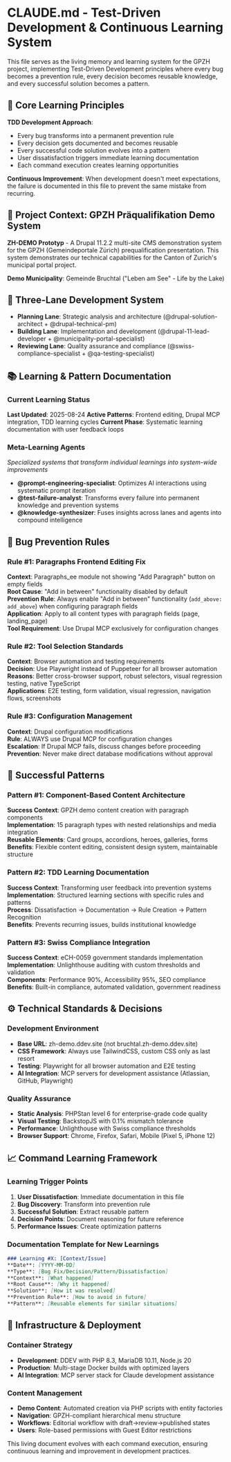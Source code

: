 # CLAUDE.md - Test-Driven Development & Continuous Learning System

This file serves as the living memory and learning system for the GPZH project, implementing Test-Driven Development principles where every bug becomes a prevention rule, every decision becomes reusable knowledge, and every successful solution becomes a pattern.

## 🧠 Core Learning Principles

**TDD Development Approach**:
- Every bug transforms into a permanent prevention rule
- Every decision gets documented and becomes reusable
- Every successful code solution evolves into a pattern
- User dissatisfaction triggers immediate learning documentation
- Each command execution creates learning opportunities

**Continuous Improvement**: When development doesn't meet expectations, the failure is documented in this file to prevent the same mistake from recurring.

## 🎯 Project Context: GPZH Präqualifikation Demo System

**ZH-DEMO Prototyp** - A Drupal 11.2.2 multi-site CMS demonstration system for the GPZH (Gemeindeportale Zürich) prequalification presentation. This system demonstrates our technical capabilities for the Canton of Zurich's municipal portal project.

**Demo Municipality**: Gemeinde Bruchtal ("Leben am See" - Life by the Lake)

## 🔄 Three-Lane Development System

- **Planning Lane**: Strategic analysis and architecture (@drupal-solution-architect + @drupal-technical-pm)
- **Building Lane**: Implementation and development (@drupal-11-lead-developer + @municipality-portal-specialist)  
- **Reviewing Lane**: Quality assurance and compliance (@swiss-compliance-specialist + @qa-testing-specialist)

## 📚 Learning & Pattern Documentation

### Current Learning Status
**Last Updated**: 2025-08-24
**Active Patterns**: Frontend editing, Drupal MCP integration, TDD learning cycles
**Current Phase**: Systematic learning documentation with user feedback loops

### Meta-Learning Agents
*Specialized systems that transform individual learnings into system-wide improvements*
- **@prompt-engineering-specialist**: Optimizes AI interactions using systematic prompt iteration
- **@test-failure-analyst**: Transforms every failure into permanent knowledge and prevention systems
- **@knowledge-synthesizer**: Fuses insights across lanes and agents into compound intelligence

## 🐛 Bug Prevention Rules

### Rule #1: Paragraphs Frontend Editing Fix
**Context**: Paragraphs_ee module not showing "Add Paragraph" button on empty fields  
**Root Cause**: "Add in between" functionality disabled by default  
**Prevention Rule**: Always enable "Add in between" functionality (`add_above: add_above`) when configuring paragraph fields  
**Application**: Apply to all content types with paragraph fields (page, landing_page)  
**Tool Requirement**: Use Drupal MCP exclusively for configuration changes

### Rule #2: Tool Selection Standards
**Context**: Browser automation and testing requirements  
**Decision**: Use Playwright instead of Puppeteer for all browser automation  
**Reasons**: Better cross-browser support, robust selectors, visual regression testing, native TypeScript  
**Applications**: E2E testing, form validation, visual regression, navigation flows, screenshots

### Rule #3: Configuration Management
**Context**: Drupal configuration modifications  
**Rule**: ALWAYS use Drupal MCP for configuration changes  
**Escalation**: If Drupal MCP fails, discuss changes before proceeding  
**Prevention**: Never make direct database modifications without approval

## 🎯 Successful Patterns

### Pattern #1: Component-Based Content Architecture
**Success Context**: GPZH demo content creation with paragraph components  
**Implementation**: 15 paragraph types with nested relationships and media integration  
**Reusable Elements**: Card groups, accordions, heroes, galleries, forms  
**Benefits**: Flexible content editing, consistent design system, maintainable structure

### Pattern #2: TDD Learning Documentation
**Success Context**: Transforming user feedback into prevention systems  
**Implementation**: Structured learning sections with specific rules and patterns  
**Process**: Dissatisfaction → Documentation → Rule Creation → Pattern Recognition  
**Benefits**: Prevents recurring issues, builds institutional knowledge

### Pattern #3: Swiss Compliance Integration
**Success Context**: eCH-0059 government standards implementation  
**Implementation**: Unlighthouse auditing with custom thresholds and validation  
**Components**: Performance 90%, Accessibility 95%, SEO compliance  
**Benefits**: Built-in compliance, automated validation, government readiness

## ⚙️ Technical Standards & Decisions

### Development Environment
- **Base URL**: zh-demo.ddev.site (not bruchtal.zh-demo.ddev.site)
- **CSS Framework**: Always use TailwindCSS, custom CSS only as last resort
- **Testing**: Playwright for all browser automation and E2E testing
- **AI Integration**: MCP servers for development assistance (Atlassian, GitHub, Playwright)

### Quality Assurance
- **Static Analysis**: PHPStan level 6 for enterprise-grade code quality
- **Visual Testing**: BackstopJS with 0.1% mismatch tolerance
- **Performance**: Unlighthouse with Swiss compliance thresholds
- **Browser Support**: Chrome, Firefox, Safari, Mobile (Pixel 5, iPhone 12)

## 📈 Command Learning Framework

### Learning Trigger Points
1. **User Dissatisfaction**: Immediate documentation in this file
2. **Bug Discovery**: Transform into prevention rule
3. **Successful Solution**: Extract reusable pattern
4. **Decision Points**: Document reasoning for future reference
5. **Performance Issues**: Create optimization patterns

### Documentation Template for New Learnings
```markdown
### Learning #X: [Context/Issue]
**Date**: [YYYY-MM-DD]
**Type**: [Bug Fix/Decision/Pattern/Dissatisfaction]
**Context**: [What happened]
**Root Cause**: [Why it happened]
**Solution**: [How it was resolved]
**Prevention Rule**: [How to avoid in future]
**Pattern**: [Reusable elements for similar situations]
```

## 🔧 Infrastructure & Deployment

### Container Strategy
- **Development**: DDEV with PHP 8.3, MariaDB 10.11, Node.js 20
- **Production**: Multi-stage Docker builds with optimized layers
- **AI Integration**: MCP server stack for Claude development assistance

### Content Management
- **Demo Content**: Automated creation via PHP scripts with entity factories
- **Navigation**: GPZH-compliant hierarchical menu structure
- **Workflows**: Editorial workflow with draft→review→published states
- **Users**: Role-based permissions with Guest Editor restrictions

This living document evolves with each command execution, ensuring continuous learning and improvement in development practices.